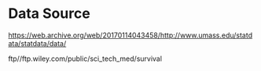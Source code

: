 # Data Source

https://web.archive.org/web/20170114043458/http://www.umass.edu/statdata/statdata/data/


ftp//ftp.wiley.com/public/sci_tech_med/survival